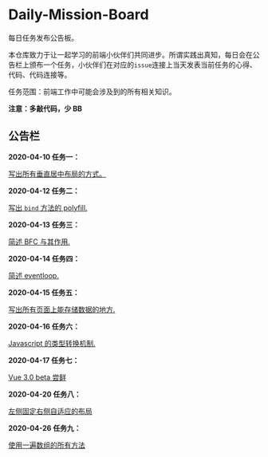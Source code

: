 # Daily-Mission-Board

每日任务发布公告板。

本仓库致力于让一起学习的前端小伙伴们共同进步。所谓实践出真知，每日会在公告栏上颁布一个任务，小伙伴们在对应的`issue`连接上当天发表当前任务的心得、代码、代码连接等。

任务范围：前端工作中可能会涉及到的所有相关知识。

**注意：多敲代码，少 BB**

## 公告栏

**2020-04-10 任务一：**

[写出所有垂直居中布局的方式。](https://github.com/Mopecat/Daily-Mission-Board/issues/1)

**2020-04-12 任务二：**

[写出 `bind` 方法的 polyfill.](https://github.com/Mopecat/Daily-Mission-Board/issues/2)

**2020-04-13 任务三：**

[简述 BFC 与其作用.](https://github.com/Mopecat/Daily-Mission-Board/issues/3)

**2020-04-14 任务四：**

[简述 eventloop.](https://github.com/Mopecat/Daily-Mission-Board/issues/4)

**2020-04-15 任务五：**

[写出所有页面上能存储数据的地方.](https://github.com/Mopecat/Daily-Mission-Board/issues/5)

**2020-04-16 任务六：**

[Javascript 的类型转换机制.](https://github.com/Mopecat/Daily-Mission-Board/issues/7)

**2020-04-17 任务七：**

[Vue 3.0 beta 尝鲜](https://github.com/Mopecat/Daily-Mission-Board/issues/8)

**2020-04-20 任务八：**

[左侧固定右侧自适应的布局](https://github.com/Mopecat/Daily-Mission-Board/issues/9)

**2020-04-26 任务九：**

[使用一遍数组的所有方法](https://github.com/Mopecat/Daily-Mission-Board/issues/10)
